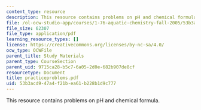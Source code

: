 ```yaml
---
content_type: resource
description: This resource contains problems on pH and chemical formula.
file: /ol-ocw-studio-app/courses/1-76-aquatic-chemistry-fall-2005/53b3acd947a4f21bea61b228b1d9c777_practiceproblems.pdf
file_size: 62307
file_type: application/pdf
learning_resource_types: []
license: https://creativecommons.org/licenses/by-nc-sa/4.0/
ocw_type: OCWFile
parent_title: Study Materials
parent_type: CourseSection
parent_uid: 9715ca28-b5c7-6a05-2d0e-682b907de8cf
resourcetype: Document
title: practiceproblems.pdf
uid: 53b3acd9-47a4-f21b-ea61-b228b1d9c777
---
```

This resource contains problems on pH and chemical formula.